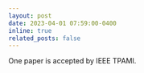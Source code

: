 ```yaml
---
layout: post
date: 2023-04-01 07:59:00-0400
inline: true
related_posts: false
---
```


One paper is accepted by IEEE TPAMI.
